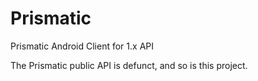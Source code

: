 Prismatic
=========

Prismatic Android Client for 1.x API

The Prismatic public API is defunct, and so is this project.
